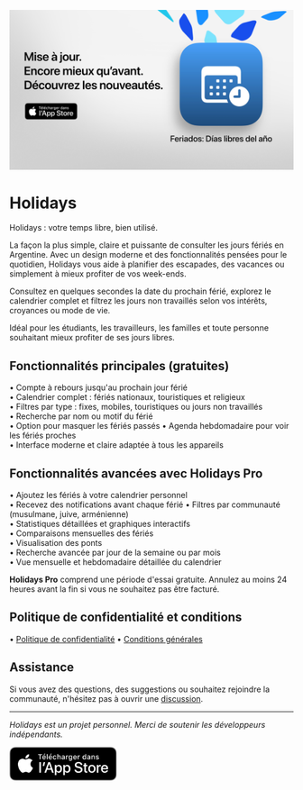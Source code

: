 [![Holidays App](images/banner.png)](https://apps.apple.com/app/id6744455042)

# Holidays

Holidays : votre temps libre, bien utilisé.

La façon la plus simple, claire et puissante de consulter les jours fériés en Argentine.
Avec un design moderne et des fonctionnalités pensées pour le quotidien, Holidays vous aide à planifier des escapades, des vacances ou simplement à mieux profiter de vos week-ends.

Consultez en quelques secondes la date du prochain férié, explorez le calendrier complet et filtrez les jours non travaillés selon vos intérêts, croyances ou mode de vie.

Idéal pour les étudiants, les travailleurs, les familles et toute personne souhaitant mieux profiter de ses jours libres.

## Fonctionnalités principales (gratuites)

• Compte à rebours jusqu'au prochain jour férié  
• Calendrier complet : fériés nationaux, touristiques et religieux  
• Filtres par type : fixes, mobiles, touristiques ou jours non travaillés  
• Recherche par nom ou motif du férié  
• Option pour masquer les fériés passés
• Agenda hebdomadaire pour voir les fériés proches  
• Interface moderne et claire adaptée à tous les appareils  

## Fonctionnalités avancées avec Holidays Pro

• Ajoutez les fériés à votre calendrier personnel  
• Recevez des notifications avant chaque férié
• Filtres par communauté (musulmane, juive, arménienne)  
• Statistiques détaillées et graphiques interactifs  
• Comparaisons mensuelles des fériés  
• Visualisation des ponts  
• Recherche avancée par jour de la semaine ou par mois  
• Vue mensuelle et hebdomadaire détaillée du calendrier

**Holidays Pro** comprend une période d'essai gratuite. Annulez au moins 24 heures avant la fin si vous ne souhaitez pas être facturé.

## Politique de confidentialité et conditions

• [Politique de confidentialité](https://lucasditomase.github.io/feriados/fr/privacy-policy)
• [Conditions générales](https://lucasditomase.github.io/feriados/fr/terms-and-conditions)

## Assistance

Si vous avez des questions, des suggestions ou souhaitez rejoindre la communauté, n'hésitez pas à ouvrir une [discussion](https://github.com/lucasditomase/feriados/discussions).

---

*Holidays est un projet personnel. Merci de soutenir les développeurs indépendants.*

<p align="left">
  <a href="https://apps.apple.com/app/id6744455042">
    <img src="images/download-badge.svg" alt="Télécharger sur l'App Store" height="60">
  </a>
</p>
